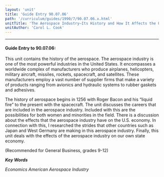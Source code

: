 ```yaml
---
layout: 'unit'
title: 'Guide Entry 90.07.06'
path: '/curriculum/guides/1990/7/90.07.06.x.html'
unitTitle: 'The Aerospace Industry—Its History and How It Affects the U.S. Economy'
unitAuthor: 'Carol L. Cook'
---
```


<body>
<hr/>
 <h4>
  Guide Entry to 90.07.06:
 </h4>
 This unit contains the history of the aerospace. The aerospace industry is one of the most powerful industries in the United States. It encompasses a worldwide complex of manufacturers who produce airplanes, helicopters, military aircraft, missiles, rockets, spacecraft, and satellites. These manufacturers employ a vast number of supplier firms that make a variety of products ranging from avionics and hydraulic systems to rubber gaskets and adhesives.
 <p>
  The history of aerospace begins in 1256 with Roger Bacon and his “liquid fire” to the present with the spacecraft. The unit discusses the careers that are included in the aerospace industry. Included with this are the possibilities for both women and minorities in the field. There is a discussion about the effects that the aerospace industry have on the U.S. economy. In connection with this, I researched the strides that other countries such as Japan and West Germany are making in this aerospace industry. Finally, this unit deals with the effects of the aerospace industry on our own state economy.
 </p>
 <p>
  (Recommended for General Business, grades 9-12)
 </p>
<p>
  <b>
   <i>
    Key Words
   </i>
  </b>
  <br/>
 </p>
 <p>
  <i>
   Economics American Aerospace Industry
  </i>
 </p>

</body>
